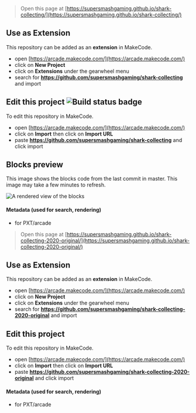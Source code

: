  


> Open this page at [https://supersmashgaming.github.io/shark-collecting/](https://supersmashgaming.github.io/shark-collecting/)

## Use as Extension

This repository can be added as an **extension** in MakeCode.

* open [https://arcade.makecode.com/](https://arcade.makecode.com/)
* click on **New Project**
* click on **Extensions** under the gearwheel menu
* search for **https://github.com/supersmashgaming/shark-collecting** and import

## Edit this project ![Build status badge](https://github.com/supersmashgaming/shark-collecting/workflows/MakeCode/badge.svg)

To edit this repository in MakeCode.

* open [https://arcade.makecode.com/](https://arcade.makecode.com/)
* click on **Import** then click on **Import URL**
* paste **https://github.com/supersmashgaming/shark-collecting** and click import

## Blocks preview

This image shows the blocks code from the last commit in master.
This image may take a few minutes to refresh.

![A rendered view of the blocks](https://github.com/supersmashgaming/shark-collecting/raw/master/.github/makecode/blocks.png)

#### Metadata (used for search, rendering)

* for PXT/arcade
<script src="https://makecode.com/gh-pages-embed.js"></script><script>makeCodeRender("{{ site.makecode.home_url }}", "{{ site.github.owner_name }}/{{ site.github.repository_name }}");</script>



> Open this page at [https://supersmashgaming.github.io/shark-collecting-2020-original/](https://supersmashgaming.github.io/shark-collecting-2020-original/)

## Use as Extension

This repository can be added as an **extension** in MakeCode.

* open [https://arcade.makecode.com/](https://arcade.makecode.com/)
* click on **New Project**
* click on **Extensions** under the gearwheel menu
* search for **https://github.com/supersmashgaming/shark-collecting-2020-original** and import

## Edit this project

To edit this repository in MakeCode.

* open [https://arcade.makecode.com/](https://arcade.makecode.com/)
* click on **Import** then click on **Import URL**
* paste **https://github.com/supersmashgaming/shark-collecting-2020-original** and click import

#### Metadata (used for search, rendering)

* for PXT/arcade
<script src="https://makecode.com/gh-pages-embed.js"></script><script>makeCodeRender("{{ site.makecode.home_url }}", "{{ site.github.owner_name }}/{{ site.github.repository_name }}");</script>
